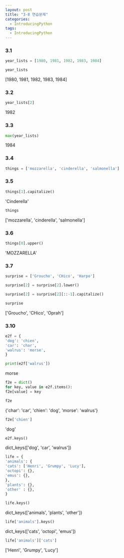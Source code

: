```yaml
---
layout: post
title: "3-8 연습문제"
categories:
  - IntroducingPython
tags:
  - IntroducingPython
---
```


### 3.1
```python
year_lists = [1980, 1981, 1982, 1983, 1984]
```
```python
year_lists
```
[1980, 1981, 1982, 1983, 1984]
### 3.2
```python
year_lists[2]
```
1982
### 3.3
```python
max(year_lists)
```
1984
### 3.4
```python
things = ['mozzarella', 'cinderella', 'salmonella']
```
### 3.5
```python
things[1].capitalize()
```
'Cinderella'
```python
things
```
['mozzarella', 'cinderella', 'salmonella']
### 3.6
```python
things[0].upper()
```
'MOZZARELLA'
### 3.7
```python
surprise = ['Groucho', 'CHico', 'Harpo']
```
```python
surprise[2] = surprise[2].lower()
```
```python
surprise[2] = surprise[2][::-1].capitalize()
```
```python
surprise
```
['Groucho', 'CHico', 'Oprah']
### 3.10
```python
e2f = {
'dog': 'chien',
'car': 'char',
'walrus': 'morse',
}
```
```python
print(e2f['walrus'])
```
morse
```python
f2e = dict()
for key, value in e2f.items():
f2e[value] = key
```
```python
f2e
```
{'char': 'car', 'chien': 'dog', 'morse': 'walrus'}
```python
f2e['chien']
```
'dog'
```python
e2f.keys()
```
dict_keys(['dog', 'car', 'walrus'])
```python
life = {
'animals': {
'cats': ['Henri', 'Grumpy', 'Lucy'],
'octopi': {},
'emus': {},
},
'plants': {},
'other' : {},
}
```
```python
life.keys()
```
dict_keys(['animals', 'plants', 'other'])
```python
life['animals'].keys()
```
dict_keys(['cats', 'octopi', 'emus'])
```python
life['animals']['cats']
```
['Henri', 'Grumpy', 'Lucy']
